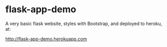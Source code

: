 # flask-app-demo

A very basic flask website, styles with Bootstrap, and deployed to heroku, at:

http://flask-app-demo.herokuapp.com
